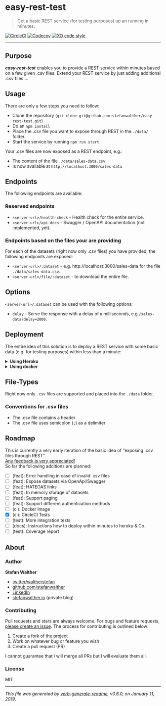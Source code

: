 # easy-rest-test

> Get a basic REST service (for testing purposes) up an running in minutes.

[![CircleCI](https://img.shields.io/circleci/project/github/stefanwalther/easy-rest-test.svg)](https://circleci.com/gh/stefanwalther/easy-rest-test)
[![Codecov](https://img.shields.io/codecov/c/github/stefanwalther/easy-rest-test.svg?logo=codecov)](https://codecov.io/gh/stefanwalther/easy-rest-test)
[![XO code style](https://img.shields.io/badge/code_style-XO--space-5ed9c7.svg)](https://github.com/sindresorhus/eslint-config-xo-space)

---

## Purpose
**_easy-rest-test_** enables you to provide a REST service within minutes based on a few given .csv files.
Extend your REST service by just adding additional .csv files ...

## Usage
There are only a few steps you need to follow:

- Clone the repository (`git clone git@github.com:stefanwalther/easy-rest-test.git`)
- Do an `npm install`
- Place the .csv file you want to expose through REST in the `./data/` folder.
- Start the service by running `npm run start`

Your .csv files are now exposed as a REST endpoint, e.g.:

- The content of the file `./data/sales-data.csv`
- Is now available at `http://localhost:3000/sales-data`

## Endpoints
The following endpoints are available:

### Reserved endpoints

- `<server-url>/health-check` - Health check for the entire service.
- `<server-url>/api-docs` - Swagger / OpenAPI documentation (not implemented, yet).

### Endpoints based on the files your are providing

For each of the datasets (right now only .csv files) you have provided, the following endpoints are exposed:

- `<server-url>/:dataset` - e.g. http://localhost:3000/sales-data for the file `./data/sales-data.csv`.
- `<server-url>/file/:dataset` - to download the entire file.

## Options
`<server-url>/:dataset` can be used with the following options:

- `delay` - Serve the response with a delay of `n` milliseconds, e.g `/sales-data?delay=2000`.

## Deployment
The entire idea of this solution is to deploy a REST service with some basic data (e.g. for testing purposes) within less than a minute:

<details>
<summary><strong>Using Heroku</strong></summary>
Assuming that you have cloned the repository, follow these steps to deploy your basic REST service:

- Make sure you have a Heroku account
- Create a new heroku app
- Give it a name, e.g `my-rest-service`
- Create the app (`Create app`)
- Under your newly created app, `Deploy`, choose `Deployment method` and select `GitHub`
- Enter the name of your GitHub repository and then click `Connect`
- That's it, deploy your service by
  - `Enable Automatic Deploys` or
  - manually using `Deploy Branch`
- Access one of your data-sources by hitting e.g `https://my-rest-service.herokuapp.com/sales-data`

</details>

<details>
<summary><strong>Using docker</strong></summary>
(TBD)
</details>

## File-Types
Right now only `.csv` files are supported and placed into the `./data` folder.

### Conventions for .csv files

- The .csv file contains a header
- The .csv file uses semicolon (`;`) as a delimiter

## Roadmap
This is currently a very early iteration of the basic idea of "exposing .csv files through REST".  
[Any feedback is very appreciated!](https://github.com/stefanwalther/csv-to-rest/issues)  
So far the following additions are planned:  

- [ ] (feat): Error handling in case of invalid .csv files
- [ ] (feat): Expose datasets via OpenApi/Swagger
- [ ] (feat): HATEOAS links
- [ ] (feat): In memory storage of datasets
- [ ] (feat): Support paging
- [ ] (feat): Support different authentication methods
- [ ] (ci): Docker Image
- [x] (ci): CircleCI Tests
- [ ] (test): More integration tests
- [ ] (docs): Instructions how to deploy within minutes to heroku & Co.
- [ ] (test): Coverage report

## About

### Author
**Stefan Walther**

* [twitter/waltherstefan](http://twitter.com/waltherstefan)  
* [github.com/stefanwalther](http://github.com/stefanwalther) 
* [LinkedIn](https://www.linkedin.com/in/stefanwalther/)
* [stefanwalther.io](http://stefanwalther.io) (private blog)

### Contributing
Pull requests and stars are always welcome. For bugs and feature requests, [please create an issue](https://github.com/stefanwalther/csv-to-rest/issues). The process for contributing is outlined below:

1. Create a fork of the project
2. Work on whatever bug or feature you wish
3. Create a pull request (PR)

I cannot guarantee that I will merge all PRs but I will evaluate them all.

### License
MIT

***

_This file was generated by [verb-generate-readme](https://github.com/verbose/verb-generate-readme), v0.6.0, on January 11, 2019._

